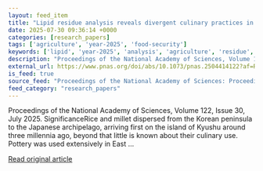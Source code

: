 ```yaml
---
layout: feed_item
title: "Lipid residue analysis reveals divergent culinary practices in Japan and Korea at the dawn of intensive agriculture"
date: 2025-07-30 09:36:14 +0000
categories: [research_papers]
tags: ['agriculture', 'year-2025', 'food-security']
keywords: ['lipid', 'year-2025', 'analysis', 'agriculture', 'residue', 'food-security']
description: "Proceedings of the National Academy of Sciences, Volume 122, Issue 30, July 2025"
external_url: https://www.pnas.org/doi/abs/10.1073/pnas.2504414122?af=R
is_feed: true
source_feed: "Proceedings of the National Academy of Sciences: Proceedings of the National Academy of Sciences: Table of Contents"
feed_category: "research_papers"
---
```


Proceedings of the National Academy of Sciences, Volume 122, Issue 30, July 2025. SignificanceRice and millet dispersed from the Korean peninsula to the Japanese archipelago, arriving first on the island of Kyushu around three millennia ago, beyond that little is known about their culinary use. Pottery was used extensively in East ...

[Read original article](https://www.pnas.org/doi/abs/10.1073/pnas.2504414122?af=R)

